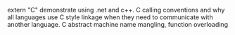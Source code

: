 extern "C"
demonstrate using .net and c++. 
C calling conventions and why all languages use C style linkage when they need to communicate with another language.
C abstract machine
name mangling, function overloading